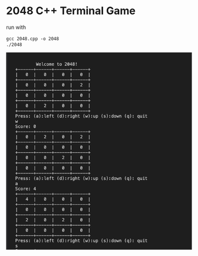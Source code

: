 # 2048 C++ Terminal Game

run with 
```console
gcc 2048.cpp -o 2048
./2048
```
          


         
![alt text](https://github.com/nguyenchloet/2048Game/blob/main/2048TerminalExample.png)
